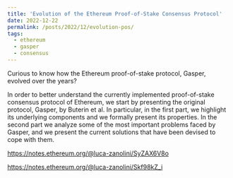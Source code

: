 ```yaml
---
title: 'Evolution of the Ethereum Proof-of-Stake Consensus Protocol'
date: 2022-12-22
permalink: /posts/2022/12/evolution-pos/
tags:
  - ethereum
  - gasper
  - consensus
---
```


Curious to know how the Ethereum proof-of-stake protocol, Gasper, evolved over the years?

In order to better understand the currently implemented proof-of-stake consensus protocol of Ethereum, we start by presenting the original protocol, Gasper, by Buterin et al. In particular, in the first part, we highlight its underlying components and we formally present its properties. In the second part we analyze some of the most important problems faced by Gasper, and we present the current solutions that have been devised to cope with them.

https://notes.ethereum.org/@luca-zanolini/SyZAX6V8o

https://notes.ethereum.org/@luca-zanolini/Skf98kZ_i